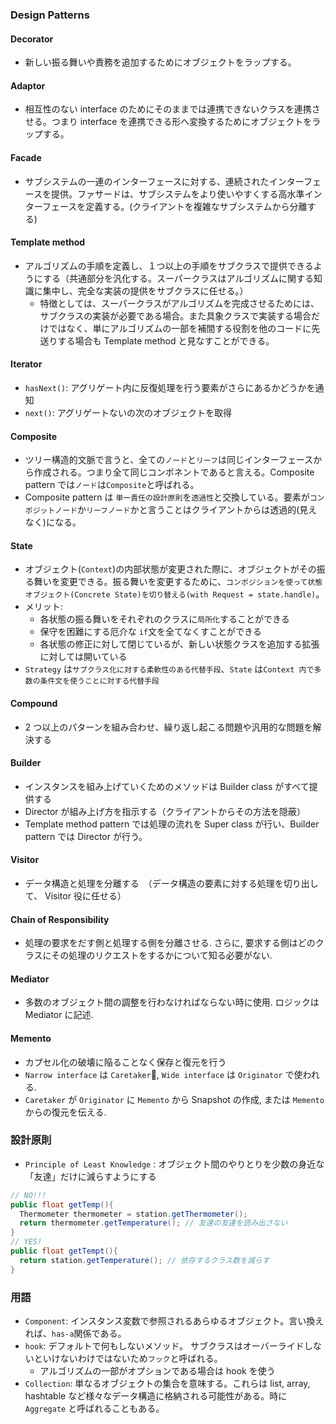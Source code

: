 ### Design Patterns

#### Decorator

- 新しい振る舞いや責務を追加するためにオブジェクトをラップする。

#### Adaptor

- 相互性のない interface のためにそのままでは連携できないクラスを連携させる。つまり interface を連携できる形へ変換するためにオブジェクトをラップする。

#### Facade

- サブシステムの一連のインターフェースに対する、連続されたインターフェースを提供。ファサードは、サブシステムをより使いやすくする高水準インターフェースを定義する。(クライアントを複雑なサブシステムから分離する)

#### Template method

- アルゴリズムの手順を定義し、１つ以上の手順をサブクラスで提供できるようにする（共通部分を汎化する。スーパークラスはアルゴリズムに関する知識に集中し、完全な実装の提供をサブクラスに任せる。）
  - 特徴としては、スーパークラスがアルゴリズムを完成させるためには、サブクラスの実装が必要である場合。また具象クラスで実装する場合だけではなく、単にアルゴリズムの一部を補間する役割を他のコードに先送りする場合も Template method と見なすことができる。

#### Iterator

- `hasNext()`: アグリゲート内に反復処理を行う要素がさらにあるかどうかを通知
- `next()`: アグリゲートないの次のオブジェクトを取得

#### Composite

- ツリー構造的文脈で言うと、全ての`ノード`と`リーフ`は同じインターフェースから作成される。つまり全て同じコンポネントであると言える。Composite pattern では`ノード`は`Composite`と呼ばれる。
- Composite pattern は `単一責任の設計原則`を`透過性`と交換している。要素が`コンポジットノード`か`リーフノード`かと言うことはクライアントからは透過的(見えなく)になる。

#### State

- オブジェクト(`Context`)の内部状態が変更された際に、オブジェクトがその振る舞いを変更できる。振る舞いを変更するために、`コンポジションを使って状態オブジェクト(Concrete State)を切り替える(with Request = state.handle)`。
- メリット:
  - 各状態の振る舞いをそれぞれのクラスに`局所化`することができる
  - 保守を困難にする厄介な `if`文を全てなくすことができる
  - 各状態の修正に対して閉じているが、新しい状態クラスを追加する拡張に対しては開いている
- `Strategy` は`サブクラス化に対する柔軟性のある代替手段`、`State` は`Context 内で多数の条件文を使うことに対する代替手段`

#### Compound

- 2 つ以上のパターンを組み合わせ、繰り返し起こる問題や汎用的な問題を解決する

#### Builder

- インスタンスを組み上げていくためのメソッドは Builder class がすべて提供する
- Director が組み上げ方を指示する（クライアントからその方法を隠蔽）
- Template method pattern では処理の流れを Super class が行い、Builder pattern では Director が行う。

#### Visitor

- データ構造と処理を分離する　（データ構造の要素に対する処理を切り出して、 Visitor 役に任せる）

#### Chain of Responsibility

- 処理の要求をだす側と処理する側を分離させる. さらに, 要求する側はどのクラスにその処理のリクエストをするかについて知る必要がない.

#### Mediator

- 多数のオブジェクト間の調整を行わなければならない時に使用. ロジックは Mediator に記述.

#### Memento

- カプセル化の破壊に陥ることなく保存と復元を行う
- `Narrow interface` は `Caretaker`, `Wide interface` は `Originator` で使われる.
- `Caretaker` が `Originator` に `Memento` から Snapshot の作成, または `Memento` からの復元を伝える.

### 設計原則

- `Principle of Least Knowledge` : オブジェクト間のやりとりを少数の身近な「友達」だけに減らすようにする

```java
// NO!!!
public float getTemp(){
  Thermometer thermometer = station.getThermometer();
  return thermometer.getTemperature(); // 友達の友達を読み出さない
}
// YES!
public float getTempt(){
  return station.getTemperature(); // 依存するクラス数を減らす
}
```

### 用語

- `Component`: インスタンス変数で参照されるあらゆるオブジェクト。言い換えれば、`has-a`関係である。
- `hook`: デフォルトで何もしないメソッド。 サブクラスはオーバーライドしないといけないわけではないため`フック`と呼ばれる。
  - アルゴリズムの一部がオプションである場合は hook を使う
- `Collection`: 単なるオブジェクトの集合を意味する。これらは list, array, hashtable など様々なデータ構造に格納される可能性がある。時に `Aggregate` と呼ばれることもある。
